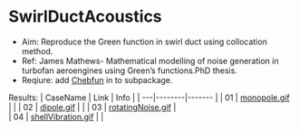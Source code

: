 # SwirlDuctAcoustics
- Aim: Reproduce the Green function in swirl duct using collocation method.
- Ref: James Mathews- Mathematical modelling of noise generation in turbofan aeroengines using Green’s functions.PhD thesis.
- Reqiure: add [Chebfun](https://github.com/chebfun/chebfun) in to subpackage.


Results:
| CaseName  | Link   | Info   |
| ---|--------|------- |
| 01 |  [monopole.gif](https://github.com/jiaqiwang969/NSCBC-openfoam/blob/main/results/monopole.gif) |  |
| 02 |  [dipole.gif](https://github.com/jiaqiwang969/NSCBC-openfoam/blob/main/results/dipole.gif) |  |
| 03 |  [rotatingNoise.gif](https://github.com/jiaqiwang969/NSCBC-openfoam/blob/main/results/rotatingNoise.gif) |  
| 04 |  [shellVibration.gif](https://github.com/jiaqiwang969/NSCBC-openfoam/blob/main/results/shellVibration.gif) |  |

